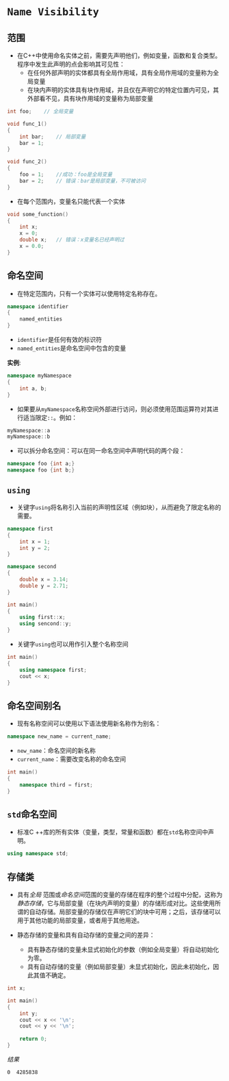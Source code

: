 # `Name Visibility`

## 范围

- 在C++中使用命名实体之前，需要先声明他们，例如变量，函数和复合类型。程序中发生此声明的点会影响其可见性：
  - 在任何外部声明的实体都具有全局作用域，具有全局作用域的变量称为全局变量
  - 在块内声明的实体具有块作用域，并且仅在声明它的特定位置内可见，其外部看不见，具有块作用域的变量称为局部变量



```c++
int foo;	// 全局变量

void func_1()
{
    int bar;	// 局部变量
    bar = 1;
}

void func_2()
{
    foo = 1;	//成功：foo是全局变量
    bar = 2;	// 错误：bar是局部变量，不可被访问
}
```



- 在每个范围内，变量名只能代表一个实体

```c++
void some_function()
{
    int x;
    x = 0;
    double x;	// 错误：x变量名已经声明过
    x = 0.0;
}
```



## 命名空间

- 在特定范围内，只有一个实体可以使用特定名称存在。



```c++
namespace identifier
{
    named_entities
}
```

- `identifier`是任何有效的标识符
- `named_entities`是命名空间中包含的变量



**实例**:

```c++
namespace myNamespace
{
    int a, b;
}
```

- 如果要从`myNamespace`名称空间外部进行访问，则必须使用范围运算符对其进行适当限定`::`。例如：

```c++
myNamespace::a
myNamespace::b
```



- 可以拆分命名空间：可以在同一命名空间中声明代码的两个段：

```c++
namespace foo {int a;}
namespace foo {int b;}
```



## `using`

- 关键字`using`将名称引入当前的声明性区域（例如块），从而避免了限定名称的需要。

```c++
namespace first
{
    int x = 1;
    int y = 2;
}

namespace second
{
    double x = 3.14;
    double y = 2.71;
}

int main()
{
    using first::x;
    using sencond::y;
}
```



- 关键字`using`也可以用作引入整个名称空间

```c++
int main()
{
	using namespace first;
    cout << x;
}
```



## 命名空间别名

- 现有名称空间可以使用以下语法使用新名称作为别名：

```c++
namespace new_name = current_name;
```

- `new_name`：命名空间的新名称
- `current_name`：需要改变名称的命名空间

```c++
int main()
{
    namespace third = first;
}
```



## `std`命名空间

- 标准C ++库的所有实体（变量，类型，常量和函数）都在`std`名称空间中声明。

```c++
using namespace std;
```



## 存储类

- 具有*全局* 范围或*命名空间*范围的变量的存储在程序的整个过程中分配，这称为*静态存储*，它与局部变量（在块内声明的变量）的存储形成对比。这些使用所谓的自动存储。局部变量的存储仅在声明它们的块中可用；之后，该存储可以用于其他功能的局部变量，或者用于其他用途。



- 静态存储的变量和具有自动存储的变量之间的差异：
  - 具有静态存储的变量未显式初始化的参数（例如全局变量）将自动初始化为零。
  - 具有自动存储的变量（例如局部变量）未显式初始化，因此未初始化，因此其值不确定。



```c++
int x;

int main()
{
    int y;
    cout << x << '\n';
    cout << y << '\n';
    
    return 0;
}
```



*结果*

`
0 
4285838
`

